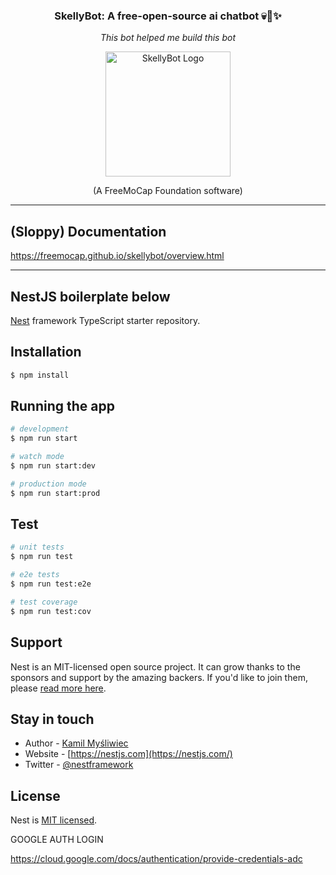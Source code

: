 <h3 align="center">SkellyBot: A free-open-source ai chatbot 💀🤖✨️</h3>
<p align="center"><i>This bot helped me build this bot</i></p>
<p align="center">
  <a href="http://freemocap.org/" target="blank"><img src="https://github.com/freemocap/skellybot/assets/15314521/37d5a1d1-e9c9-40f5-8c8a-21eb5985eb8b" width="200" alt="SkellyBot Logo" /></a>
<p align="center">(A FreeMoCap Foundation software)</p>

<p align="center"> 

[//]: # (<a href="https://www.npmjs.com/~nestjscore" target="_blank"><img src="https://img.shields.io/npm/v/@nestjs/core.svg" alt="NPM Version" /></a>)

[//]: # (<a href="https://www.npmjs.com/~nestjscore" target="_blank"><img src="https://img.shields.io/npm/l/@nestjs/core.svg" alt="Package License" /></a>)

[//]: # (<a href="https://www.npmjs.com/~nestjscore" target="_blank"><img src="https://img.shields.io/npm/dm/@nestjs/common.svg" alt="NPM Downloads" /></a>)

[//]: # (<a href="https://circleci.com/gh/nestjs/nest" target="_blank"><img src="https://img.shields.io/circleci/build/github/nestjs/nest/master" alt="CircleCI" /></a>)

[//]: # (<a href="https://coveralls.io/github/nestjs/nest?branch=master" target="_blank"><img src="https://coveralls.io/repos/github/nestjs/nest/badge.svg?branch=master#9" alt="Coverage" /></a>)

[//]: # (<a href="https://discord.gg/G7Qnnhy" target="_blank"><img src="https://img.shields.io/badge/discord-online-brightgreen.svg" alt="Discord"/></a>)

[//]: # (<a href="https://opencollective.com/nest#backer" target="_blank"><img src="https://opencollective.com/nest/backers/badge.svg" alt="Backers on Open Collective" /></a>)

[//]: # (<a href="https://opencollective.com/nest#sponsor" target="_blank"><img src="https://opencollective.com/nest/sponsors/badge.svg" alt="Sponsors on Open Collective" /></a>)

[//]: # (  <a href="https://paypal.me/kamilmysliwiec" target="_blank"><img src="https://img.shields.io/badge/Donate-PayPal-ff3f59.svg"/></a>)

[//]: # (    <a href="https://opencollective.com/nest#sponsor"  target="_blank"><img src="https://img.shields.io/badge/Support%20us-Open%20Collective-41B883.svg" alt="Support us"></a>)

[//]: # (  <a href="https://twitter.com/nestframework" target="_blank"><img src="https://img.shields.io/twitter/follow/nestframework.svg?style=social&label=Follow"></a>)

[//]: # (</p>)

[//]: # (  <!--[![Backers on Open Collective]&#40;https://opencollective.com/nest/backers/badge.svg&#41;]&#40;https://opencollective.com/nest#backer&#41;)

[//]: # (  [![Sponsors on Open Collective]&#40;https://opencollective.com/nest/sponsors/badge.svg&#41;]&#40;https://opencollective.com/nest#sponsor&#41;-->)


---
## (Sloppy) Documentation 
  https://freemocap.github.io/skellybot/overview.html
  
---

## NestJS boilerplate below

[Nest](https://github.com/nestjs/nest) framework TypeScript starter repository.

## Installation

```bash
$ npm install
```

## Running the app

```bash
# development
$ npm run start

# watch mode
$ npm run start:dev

# production mode
$ npm run start:prod
```

## Test

```bash
# unit tests
$ npm run test

# e2e tests
$ npm run test:e2e

# test coverage
$ npm run test:cov
```

## Support

Nest is an MIT-licensed open source project. It can grow thanks to the sponsors and support by the amazing backers. If you'd like to join them, please [read more here](https://docs.nestjs.com/support).

## Stay in touch

- Author - [Kamil Myśliwiec](https://kamilmysliwiec.com)
- Website - [https://nestjs.com](https://nestjs.com/)
- Twitter - [@nestframework](https://twitter.com/nestframework)

## License

Nest is [MIT licensed](LICENSE).



GOOGLE AUTH LOGIN

https://cloud.google.com/docs/authentication/provide-credentials-adc

